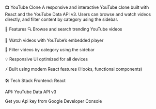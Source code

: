 📺 YouTube Clone
A responsive and interactive YouTube clone built with React and the YouTube Data API v3. Users can browse and watch videos directly, and filter content by category using the sidebar.

🚀 Features
🔍 Browse and search trending YouTube videos

🎥 Watch videos with YouTube’s embedded player

📂 Filter videos by category using the sidebar

💡 Responsive UI optimized for all devices

⚡ Built using modern React features (Hooks, functional components)

🛠️ Tech Stack
Frontend: React 

API: YouTube Data API v3


Get you Api key from Google Developer Console 